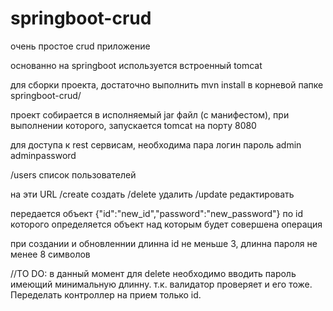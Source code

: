# springboot-crud
очень простое crud приложение 

основанно на springboot 
используется встроенный tomcat

для сборки проекта,  достаточно выполнить mvn install в корневой папке springboot-crud/

проект собирается в исполняемый jar файл (с манифестом), при выполнении которого, запускается tomcat на порту 8080

для доступа к rest сервисам, необходима пара логин пароль
admin
adminpassword

/users 
список пользователей 

на эти URL 
/create
создать 
/delete
удалить
/update
редактировать

передается объект {"id":"new_id","password":"new_password"}
по id которого определяется объект над которым будет совершена операция

при создании и обновленнии длинна id не меньше 3, длинна пароля не менее 8 символов

//TO DO: в данный момент для delete необходимо вводить пароль имеющий минимальную длинну. т.к. валидатор проверяет и его тоже. Переделать контроллер на прием только id.






